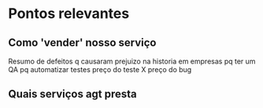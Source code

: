 # Pontos relevantes

## Como 'vender' nosso serviço
Resumo de defeitos q causaram prejuizo na historia em empresas
pq ter um QA
pq automatizar testes
preço do teste X preço do bug

## Quais serviços agt presta

